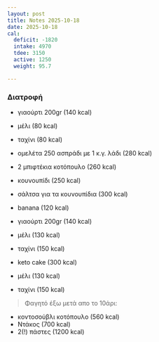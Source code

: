 ```yaml
---
layout: post
title: Notes 2025-10-18
date: 2025-10-18
cal:
  deficit: -1820
  intake: 4970
  tdee: 3150
  active: 1250
  weight: 95.7

---
```


### Διατροφή

- γιαούρτι 200gr (140 kcal)
- μέλι (80 kcal)
- ταχίνι (80 kcal)

- ομελέτα 250 ασπράδι με 1 κ.γ. λάδι (280 kcal)


- 2 μπιφτέκια κοτόπουλο (260 kcal)
- κουνουπίδι (250 kcal)
- σάλτσα για τα κουνουπίδια (300 kcal)
- banana (120 kcal)
- γιαούρτι 200gr (140 kcal)
- μέλι (130 kcal)
- ταχίνι (150 kcal)
- keto cake (300 kcal)

- μέλι (130 kcal)
- ταχίνι (150 kcal)


> Φαγητό έξω μετά απο το 10άρι:

- κοντοσούβλι κοτόπουλο (560 kcal)
- Ντάκος (700 kcal)
- 2(!) πάστες (1200 kcal)

